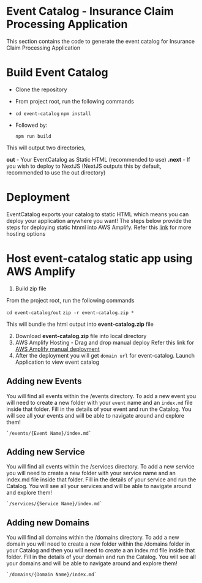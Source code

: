 # Event Catalog - Insurance Claim Processing Application
This section contains the code to generate the event catalog for Insurance Claim Processing Application

# Build Event Catalog
* Clone the repository
* From project root, run the following commands
* 
    `cd event-catalog`
    `npm install`

* Followed by:

    `npm run build`

This will output two directories,

**out** - Your EventCatalog as Static HTML (recommended to use)
**.next** - If you wish to deploy to NextJS (NextJS outputs this by default, recommended to use the out directory)

# Deployment
EventCatalog exports your catalog to static HTML which means you can deploy your application anywhere you want!
The steps below provide the steps for deploying static htnml into AWS Amplify. Refer this [link](https://www.eventcatalog.dev/docs/guides/deployment) for more hosting options 

# Host event-catalog static app using AWS Amplify 
1. Build zip file 

  From the project root, run the following commands
  
   `cd event-catalog/out`
   `zip -r event-catalog.zip *` 

  This will bundle the html output into **event-catalog.zip** file  

2. Download **event-catalog.zip** file into local directory
3. AWS Amplify Hosting - Drag and drop manual deploy 
  Refer this link for [AWS Amplify manual deployment](https://docs.aws.amazon.com/amplify/latest/userguide/manual-deploys.html)
4. After the deployment you will get `domain url` for event-catalog. Launch Application to view event catalog 

## Adding new Events
You will find all events within the /events directory. To add a new event you will need to create a new folder with your `event` name and an `index.md` file inside that folder.
Fill in the details of your event and run the Catalog. You will see all your events and will be able to navigate around and explore them!

    `/events/{Event Name}/index.md`

## Adding new Service
You will find all events within the /services directory. To add a new service you will need to create a new folder with your service name and an index.md file inside that folder.
Fill in the details of your service and run the Catalog. You will see all your services and will be able to navigate around and explore them!

    `/services/{Service Name}/index.md`

## Adding new Domains
You will find all domains within the /domains directory. To add a new domain you will need to create a new folder within the /domains folder in your Catalog and then you will need to create a an index.md file inside that folder.
Fill in the details of your domain and run the Catalog. You will see all your domains and will be able to navigate around and explore them!
    
    `/domains/{Domain Name}/index.md`